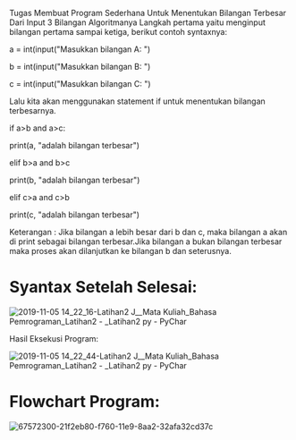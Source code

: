 Tugas Membuat Program Sederhana Untuk Menentukan Bilangan Terbesar Dari Input 3 Bilangan
Algoritmanya
Langkah pertama yaitu menginput bilangan pertama sampai ketiga, berikut contoh syntaxnya:

a = int(input("Masukkan bilangan A: ")

b = int(input("Masukkan bilangan B: ")

c = int(input("Masukkan bilangan C: ")

Lalu kita akan menggunakan statement if untuk menentukan bilangan terbesarnya.

if a>b and a>c:

print(a, "adalah bilangan terbesar")

elif b>a and b>c

print(b, "adalah bilangan terbesar")

elif c>a and c>b

print(c, "adalah bilangan terbesar")

Keterangan : Jika bilangan a lebih besar dari b dan c, maka bilangan a akan di print sebagai bilangan terbesar.Jika
bilangan a bukan bilangan terbesar maka proses akan dilanjutkan ke bilangan b dan seterusnya.

# Syantax Setelah Selesai:

![2019-11-05 14_22_16-Latihan2  J__Mata Kuliah_Bahasa Pemrograman_Latihan2  -  _Latihan2 py - PyChar](https://user-images.githubusercontent.com/56252129/68188028-cc79d280-ffda-11e9-922c-bf89a9127437.png)

Hasil Eksekusi Program:

![2019-11-05 14_22_44-Latihan2  J__Mata Kuliah_Bahasa Pemrograman_Latihan2  -  _Latihan2 py - PyChar](https://user-images.githubusercontent.com/56252129/68188269-5a55bd80-ffdb-11e9-8e75-806328f38254.png)

# Flowchart Program:

![67572300-21f2eb80-f760-11e9-8aa2-32afa32cd37c](https://user-images.githubusercontent.com/56252129/68188392-99840e80-ffdb-11e9-88c4-2ae8649eed0d.png)
